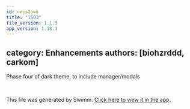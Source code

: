 ```yaml
---
id: cwjs2jwk
title: "1503"
file_version: 1.1.3
app_version: 1.18.3
---
```


## category: Enhancements authors: \[biohzrddd, carkom\]

Phase four of dark theme, to include manager/modals

<br/>

This file was generated by Swimm. [Click here to view it in the app](https://app.swimm.io/repos/Z2l0aHViJTNBJTNBYWN0dWFsJTNBJTNBc2FuanBhcmVlaw==/docs/cwjs2jwk).
